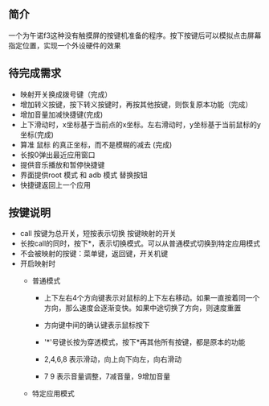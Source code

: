 
## 简介
一个为午诺f3这种没有触摸屏的按键机准备的程序。按下按键后可以模拟点击屏幕指定位置，实现一个外设硬件的效果

## 待完成需求

*  映射开关换成拨号键（完成）
*  增加转义按键，按下转义按键时，再按其他按键，则恢复原本功能（完成）
* 增加音量加减快捷键(完成)
* 上下滑动时，x坐标基于当前点的x坐标。左右滑动时，y坐标基于当前鼠标的y坐标(完成)
* 算准 鼠标 的真正坐标，而不是模糊的减去 (完成)
* 长按0弹出最近应用窗口
* 提供音乐播放和暂停快捷键
* 界面提供root 模式 和 adb 模式 替换按钮
* 快捷键返回上一个应用

## 按键说明
* call 按键为总开关，短按表示切换 按键映射的开关
* 长按call的同时，按下*，表示切换模式。可以从普通模式切换到特定应用模式
* 不会被映射的按键：菜单键，返回键，开关机键
* 开启映射时
  * 普通模式

    * 上下左右4个方向键表示对鼠标的上下左右移动。如果一直按着同一个方向，那么速度会逐渐变快。如果中途切换了方向，则速度重置
    * 方向键中间的确认键表示鼠标按下

    * '\*'号键长按为穿透模式，按下*再其他所有按键，都是原本的功能
    * 2,4,6,8 表示滑动，向上向下向左，向右滑动
    * 7 9 表示音量调整，7减音量，9增加音量

  * 特定应用模式
    
  